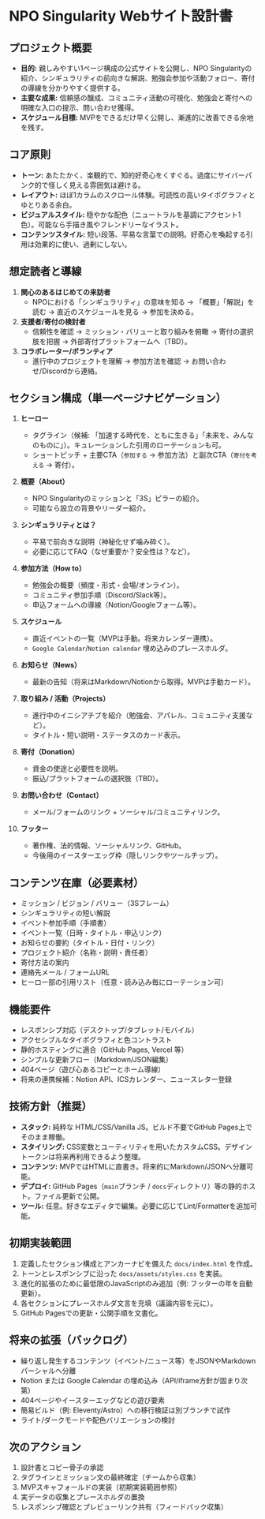 # NPO Singularity Webサイト設計書

## プロジェクト概要
- **目的:** 親しみやすい1ページ構成の公式サイトを公開し、NPO Singularityの紹介、シンギュラリティの前向きな解説、勉強会参加や活動フォロー、寄付の導線を分かりやすく提供する。
- **主要な成果:** 信頼感の醸成、コミュニティ活動の可視化、勉強会と寄付への明確な入口の提示、問い合わせ獲得。
- **スケジュール目標:** MVPをできるだけ早く公開し、漸進的に改善できる余地を残す。

## コア原則
- **トーン:** あたたかく、楽観的で、知的好奇心をくすぐる。過度にサイバーパンク的で怪しく見える雰囲気は避ける。
- **レイアウト:** ほぼ1カラムのスクロール体験。可読性の高いタイポグラフィとゆとりある余白。
- **ビジュアルスタイル:** 穏やかな配色（ニュートラルを基調にアクセント1色）。可能なら手描き風やフレンドリーなイラスト。
- **コンテンツスタイル:** 短い段落、平易な言葉での説明。好奇心を喚起する引用は効果的に使い、過剰にしない。

## 想定読者と導線
1. **関心のあるはじめての来訪者**
   - NPOにおける「シンギュラリティ」の意味を知る → 「概要」「解説」を読む → 直近のスケジュールを見る → 参加を決める。
2. **支援者/寄付の検討者**
   - 信頼性を確認 → ミッション・バリューと取り組みを俯瞰 → 寄付の選択肢を把握 → 外部寄付プラットフォームへ（TBD）。
3. **コラボレーター/ボランティア**
   - 進行中のプロジェクトを理解 → 参加方法を確認 → お問い合わせ/Discordから連絡。

## セクション構成（単一ページナビゲーション）
1. **ヒーロー**
   - タグライン（候補: 「加速する時代を、ともに生きる」「未来を、みんなのものに」）。キュレーションした引用のローテーションも可。
   - ショートピッチ + 主要CTA（`参加する` → 参加方法）と副次CTA（`寄付を考える` → 寄付）。

2. **概要（About）**
   - NPO Singularityのミッションと「3S」ピラーの紹介。
   - 可能なら設立の背景やリーダー紹介。

3. **シンギュラリティとは？**
   - 平易で前向きな説明（神秘化せず噛み砕く）。
   - 必要に応じてFAQ（なぜ重要か？安全性は？など）。

4. **参加方法（How to）**
   - 勉強会の概要（頻度・形式・会場/オンライン）。
   - コミュニティ参加手順（Discord/Slack等）。
   - 申込フォームへの導線（Notion/Googleフォーム等）。

5. **スケジュール**
   - 直近イベントの一覧（MVPは手動。将来カレンダー連携）。
   - `Google Calendar`/`Notion calendar` 埋め込みのプレースホルダ。

6. **お知らせ（News）**
   - 最新の告知（将来はMarkdown/Notionから取得。MVPは手動カード）。

7. **取り組み / 活動（Projects）**
   - 進行中のイニシアチブを紹介（勉強会、アパレル、コミュニティ支援など）。
   - タイトル・短い説明・ステータスのカード表示。

8. **寄付（Donation）**
   - 資金の使途と必要性を説明。
   - 振込/プラットフォームの選択肢（TBD）。

9. **お問い合わせ（Contact）**
   - メール/フォームのリンク + ソーシャル/コミュニティリンク。

10. **フッター**
    - 著作権、法的情報、ソーシャルリンク、GitHub。
    - 今後用のイースターエッグ枠（隠しリンクやツールチップ）。

## コンテンツ在庫（必要素材）
- ミッション / ビジョン / バリュー（3Sフレーム）
- シンギュラリティの短い解説
- イベント参加手順（手順書）
- イベント一覧（日時・タイトル・申込リンク）
- お知らせの要約（タイトル・日付・リンク）
- プロジェクト紹介（名称・説明・責任者）
- 寄付方法の案内
- 連絡先メール / フォームURL
- ヒーロー部の引用リスト（任意・読み込み毎にローテーション可）

## 機能要件
- レスポンシブ対応（デスクトップ/タブレット/モバイル）
- アクセシブルなタイポグラフィと色コントラスト
- 静的ホスティングに適合（GitHub Pages, Vercel 等）
- シンプルな更新フロー（Markdown/JSON編集）
- 404ページ（遊び心あるコピーとホーム導線）
- 将来の連携候補：Notion API、ICSカレンダー、ニュースレター登録

## 技術方針（推奨）
- **スタック:** 純粋な HTML/CSS/Vanilla JS。ビルド不要でGitHub Pages上でそのまま稼働。
- **スタイリング:** CSS変数とユーティリティを用いたカスタムCSS。デザイントークンは将来再利用できるよう整理。
- **コンテンツ:** MVPではHTMLに直書き。将来的にMarkdown/JSONへ分離可能。
- **デプロイ:** GitHub Pages（`main`ブランチ / `docs`ディレクトリ）等の静的ホスト。ファイル更新で公開。
- **ツール:** 任意。好きなエディタで編集。必要に応じてLint/Formatterを追加可能。

## 初期実装範囲
1. 定義したセクション構成とアンカーナビを備えた `docs/index.html` を作成。
2. トーンとレスポンシブに沿った `docs/assets/styles.css` を実装。
3. 進化的拡張のために最低限のJavaScriptのみ追加（例: フッターの年を自動更新）。
4. 各セクションにプレースホルダ文言を充填（議論内容を元に）。
5. GitHub Pagesでの更新・公開手順を文書化。

## 将来の拡張（バックログ）
- 繰り返し発生するコンテンツ（イベント/ニュース等）をJSONやMarkdownパーシャルへ分離
- Notion または Google Calendar の埋め込み（API/iframe方針が固まり次第）
- 404ページやイースターエッグなどの遊び要素
- 簡易ビルド（例: Eleventy/Astro）への移行検証は別ブランチで試作
- ライト/ダークモードや配色バリエーションの検討

## 次のアクション
1. 設計書とコピー骨子の承認
2. タグラインとミッション文の最終確定（チームから収集）
3. MVPスキャフォールドの実装（初期実装範囲参照）
4. 実データの収集とプレースホルダの置換
5. レスポンシブ確認とプレビューリンク共有（フィードバック収集）
